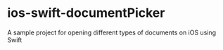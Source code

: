 # ios-swift-documentPicker
A sample project for opening different types of documents on iOS using Swift
